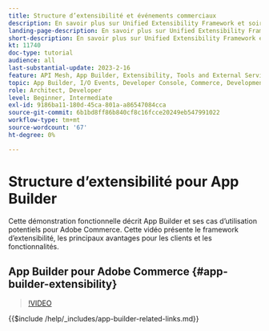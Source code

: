 ```yaml
---
title: Structure d’extensibilité et événements commerciaux
description: En savoir plus sur Unified Extensibility Framework et soirée commerciale
landing-page-description: En savoir plus sur Unified Extensibility Framework et soirée commerciale
short-description: En savoir plus sur Unified Extensibility Framework et soirée commerciale
kt: 11740
doc-type: tutorial
audience: all
last-substantial-update: 2023-2-16
feature: API Mesh, App Builder, Extensibility, Tools and External Services, Eventing, Backend Development
topic: App Builder, I/O Events, Developer Console, Commerce, Development, Integrations
role: Architect, Developer
level: Beginner, Intermediate
exl-id: 9186ba11-180d-45ca-801a-a86547084cca
source-git-commit: 6b1bd8ff86b840cf8c16fcce20249eb547991022
workflow-type: tm+mt
source-wordcount: '67'
ht-degree: 0%

---
```


# Structure d’extensibilité pour App Builder

Cette démonstration fonctionnelle décrit App Builder et ses cas d’utilisation potentiels pour Adobe Commerce. Cette vidéo présente le framework d’extensibilité, les principaux avantages pour les clients et les fonctionnalités.

## App Builder pour Adobe Commerce {#app-builder-extensibility}

>[!VIDEO](https://video.tv.adobe.com/v/3447480?learn=on&captions=fre_fr)

{{$include /help/_includes/app-builder-related-links.md}}
